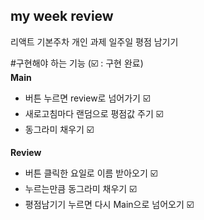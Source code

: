 ## my week review

리액트 기본주차 개인 과제
일주일 평점 남기기

#구현해야 하는 기능 (☑️ : 구현 완료)<br>
<strong>Main</strong>
- 버튼 누르면 review로 넘어가기 ☑️
- 새로고침마다 랜덤으로 평점값 주기 ☑️
- 동그라미 채우기 ☑️

<strong>Review</strong>
- 버튼 클릭한 요일로 이름 받아오기 ☑️
- 누르는만큼 동그라미 채우기 ☑️ 
- 평점남기기 누르면 다시 Main으로 넘어오기 ☑️

